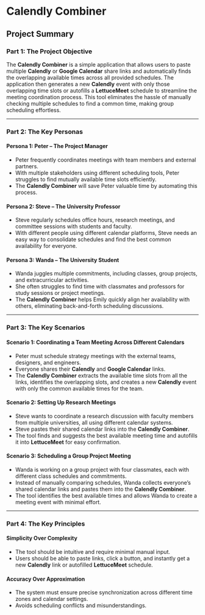 # Calendly Combiner

## Project Summary

### Part 1: The Project Objective

The **Calendly Combiner** is a simple application that allows users to paste multiple **Calendly** or **Google Calendar** share links and automatically finds the overlapping available times across all provided schedules. The application then generates a new **Calendly** event with only those overlapping time slots or autofills a **LettuceMeet** schedule to streamline the meeting coordination process. This tool eliminates the hassle of manually checking multiple schedules to find a common time, making group scheduling effortless.

---

### Part 2: The Key Personas

#### **Persona 1: Peter – The Project Manager**
- Peter frequently coordinates meetings with team members and external partners.
- With multiple stakeholders using different scheduling tools, Peter struggles to find mutually available time slots efficiently.
- The **Calendly Combiner** will save Peter valuable time by automating this process.

#### **Persona 2: Steve – The University Professor**
- Steve regularly schedules office hours, research meetings, and committee sessions with students and faculty.
- With different people using different calendar platforms, Steve needs an easy way to consolidate schedules and find the best common availability for everyone.

#### **Persona 3: Wanda – The University Student**
- Wanda juggles multiple commitments, including classes, group projects, and extracurricular activities.
- She often struggles to find time with classmates and professors for study sessions or project meetings.
- The **Calendly Combiner** helps Emily quickly align her availability with others, eliminating back-and-forth scheduling discussions.

---

### Part 3: The Key Scenarios

#### **Scenario 1: Coordinating a Team Meeting Across Different Calendars**
- Peter must schedule strategy meetings with the external teams, designers, and engineers.
- Everyone shares their **Calendly** and **Google Calendar** links.
- The **Calendly Combiner** extracts the available time slots from all the links, identifies the overlapping slots, and creates a new **Calendly** event with only the common available times for the team.

#### **Scenario 2: Setting Up Research Meetings**
- Steve wants to coordinate a research discussion with faculty members from multiple universities, all using different calendar systems.
- Steve pastes their shared calendar links into the **Calendly Combiner**.
- The tool finds and suggests the best available meeting time and autofills it into **LettuceMeet** for easy confirmation.

#### **Scenario 3: Scheduling a Group Project Meeting**
- Wanda is working on a group project with four classmates, each with different class schedules and commitments.
- Instead of manually comparing schedules, Wanda collects everyone’s shared calendar links and pastes them into the **Calendly Combiner**.
- The tool identifies the best available times and allows Wanda to create a meeting event with minimal effort.

---

### Part 4: The Key Principles

#### **Simplicity Over Complexity**
- The tool should be intuitive and require minimal manual input.
- Users should be able to paste links, click a button, and instantly get a new **Calendly** link or autofilled **LettuceMeet** schedule.

#### **Accuracy Over Approximation**
- The system must ensure precise synchronization across different time zones and calendar settings.
- Avoids scheduling conflicts and misunderstandings.
